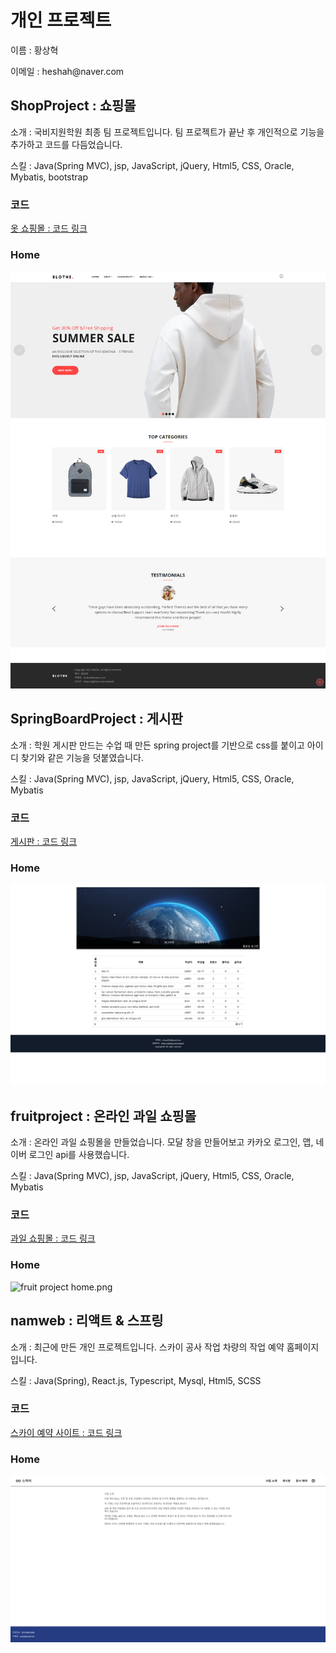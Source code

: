 <h1>개인 프로젝트</h1>
<p>이름 : 황상혁</p>
<p>이메일 : heshah@naver.com</p>
<h2>ShopProject : 쇼핑몰</h2>
<p>소개 : 국비지원학원 최종 팀 프로젝트입니다. 팀 프로젝트가 끝난 후 개인적으로 기능을 추가하고 코드를 다듬었습니다.</p>
<p>스킬 : Java(Spring MVC), jsp, JavaScript, jQuery, Html5, CSS, Oracle, Mybatis, bootstrap</p>
<h3>코드</h3>
<a href="https://github.com/cdnwell/Portfolio/tree/master/ShopProject">옷 쇼핑몰 : 코드 링크</a>
<h3>Home</h3>
<img src="./[asset]/shopproject/portfolio/main_page01.png" alt="shop project home.png" /> 
<h2>SpringBoardProject : 게시판</h2>
<p>소개 : 학원 게시판 만드는 수업 때 만든 spring project를 기반으로 css를 붙이고 아이디 찾기와 같은 기능을 덧붙였습니다.</p>
<p>스킬 : Java(Spring MVC), jsp, JavaScript, jQuery, Html5, CSS, Oracle, Mybatis</p>
<h3>코드</h3>
<a href="https://github.com/cdnwell/Portfolio/tree/master/SpringBoardProject_universe">게시판 : 코드 링크</a>
<h3>Home</h3>
<img src="./[asset]/springboard/portfolio/main01.png" alt="spring board home.png" />
<h2>fruitproject : 온라인 과일 쇼핑몰</h2>
<p>소개 : 온라인 과일 쇼핑몰을 만들었습니다. 모달 창을 만들어보고 카카오 로그인, 맵, 네이버 로그인 api를 사용했습니다.</p>
<p>스킬 : Java(Spring MVC), jsp, JavaScript, jQuery, Html5, CSS, Oracle, Mybatis</p>
<h3>코드</h3>
<a href="https://github.com/cdnwell/Portfolio/tree/master/fruitproject">과일 쇼핑몰 : 코드 링크</a>
<h3>Home</h3>
<img src="./[asset]/fruitproject/portfolio/index01.png" alt="fruit project home.png" />
<h2>namweb : 리액트 & 스프링</h2>
<p>소개 : 최근에 만든 개인 프로젝트입니다. 스카이 공사 작업 차량의 작업 예약 홈페이지입니다.</p>
<p>스킬 : Java(Spring), React.js, Typescript, Mysql, Html5, SCSS</p>
<h3>코드</h3>
<a href="https://github.com/cdnwell/Portfolio/tree/master/namweb">스카이 예약 사이트 : 코드 링크</a>
<h3>Home</h3>
<img src="./[asset]/namweb/portfolio/main01.png" alt="sky construcotr main.png" />
